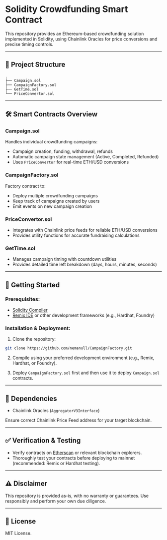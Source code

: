 # Solidity Crowdfunding Smart Contract

This repository provides an Ethereum-based crowdfunding solution implemented in Solidity, using Chainlink Oracles for price conversions and precise timing controls.

---

## 📁 Project Structure

```
.
├── Campaign.sol
├── CampaignFactory.sol
├── GetTime.sol
└── PriceConvertor.sol
```

---

## 🛠️ Smart Contracts Overview

### **Campaign.sol**
Handles individual crowdfunding campaigns:
- Campaign creation, funding, withdrawal, refunds
- Automatic campaign state management (Active, Completed, Refunded)
- Uses `PriceConvertor` for real-time ETH/USD conversions

### **CampaignFactory.sol**
Factory contract to:
- Deploy multiple crowdfunding campaigns
- Keep track of campaigns created by users
- Emit events on new campaign creation

### **PriceConvertor.sol**
- Integrates with Chainlink price feeds for reliable ETH/USD conversions
- Provides utility functions for accurate fundraising calculations

### **GetTime.sol**
- Manages campaign timing with countdown utilities
- Provides detailed time left breakdown (days, hours, minutes, seconds)

---

## 🚀 Getting Started

### **Prerequisites:**
- [Solidity Compiler](https://docs.soliditylang.org/en/latest/installing-solidity.html)
- [Remix IDE](https://remix.ethereum.org/) or other development frameworks (e.g., Hardhat, Foundry)

### **Installation & Deployment:**

1. Clone the repository:
```bash
git clone https://github.com/nemanull/CampaignFactory.git
```

2. Compile using your preferred development environment (e.g., Remix, Hardhat, or Foundry).

3. Deploy `CampaignFactory.sol` first and then use it to deploy `Campaign.sol` contracts.

---

## 🔗 Dependencies
- Chainlink Oracles (`AggregatorV3Interface`)

Ensure correct Chainlink Price Feed address for your target blockchain.

---

## ✅ Verification & Testing

- Verify contracts on [Etherscan](https://etherscan.io/) or relevant blockchain explorers.
- Thoroughly test your contracts before deploying to mainnet (recommended: Remix or Hardhat testing).

---

## ⚠️ Disclaimer

This repository is provided as-is, with no warranty or guarantees. Use responsibly and perform your own due diligence.

---

## 📄 License

MIT License.

